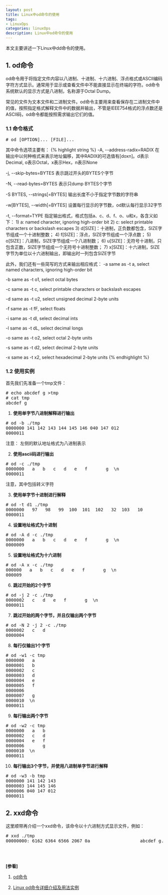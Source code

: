 ```yaml
---
layout: post
title: Linux中od命令的使用
tags:
- LinuxOps
categories: linuxOps
description: Linux中od命令的使用
---
```


本文主要讲述一下Linux中dd命令的使用。


<!-- more -->


## 1. od命令
od命令用于将指定文件内容以八进制、十进制、十六进制、浮点格式或ASCII编码字符方式显示。通常用于显示或查看文件中不能直接显示在终端的字符。od命令系统默认的显示方式是八进制，名称源于Octal Dump。

常见的文件为文本文件和二进制文件。od命令主要用来查看保存在二进制文件中的值，按照指定格式解释文件中的数据并输出，不管是IEEE754格式的浮点数还是ASCII码，od命令都能按照需求输出它们的值。

### 1.1 命令格式
<pre>
# od [OPTION]... [FILE]...
</pre>
其中命令选项主要有：
{% highlight string %}
-A, --address-radix=RADIX
         在输出中以何种格式来表示地址偏移，其中RADIX的可选值有[doxn]。d表示Decimal,
         o表示Octal，x表示Hex，n表示None

-j, --skip-bytes=BYTES
         表示跳过开头的BYTES个字节

-N, --read-bytes=BYTES
         表示只dump BYTES个字节

-S BYTES, --strings[=BYTES]
         输出长度不小于指定字节数的字符串

-w[BYTES], --width[=BYTES]
         设置每行显示的字节数，od默认每行显示32字节

-t, --format=TYPE
         指定输出格式，格式包括a、c、d、f、o、u和x，各含义如下：
         1) a: named character, ignoring high-order bit
         2) c: select printable characters or backslash escapes
         3) d[SIZE]：十进制，正负数都包含，SIZE字节组成一个十进制整数；
         4) f[SIZE]：浮点，SIZE字节组成一个浮点数；
         5) o[SIZE]：八进制，SIZE字节组成一个八进制数；
         6) u[SIZE]：无符号十进制，只包含正数，SIZE字节组成一个无符号十进制整数；
         7) x[SIZE]：十六进制，SIZE字节为单位以十六进制输出，即输出时一列包含SIZE字节


此外，我们还有一些简写的方式来输出相应格式：
-a     same as -t a,  select named characters, ignoring high-order bit

-b     same as -t o1, select octal bytes

-c     same as -t c,  select printable characters or backslash escapes

-d     same as -t u2, select unsigned decimal 2-byte units

-f     same as -t fF, select floats

-i     same as -t dI, select decimal ints

-l     same as -t dL, select decimal longs

-o     same as -t o2, select octal 2-byte units

-s     same as -t d2, select decimal 2-byte units

-x     same as -t x2, select hexadecimal 2-byte units
{% endhighlight %}

### 1.2 使用实例
首先我们先准备一个tmp文件：
<pre>
# echo abcdef g >tmp
# cat tmp
abcdef g
</pre>

1) **使用单字节八进制解释进行输出**
<pre>
# od -b ./tmp
0000000 141 142 143 144 145 146 040 147 012
0000011
</pre>
注意： 左侧的默认地址格式为八进制表示

2) **使用ascii码进行输出**
<pre>
# od -c ./tmp
0000000   a   b   c   d   e   f       g  \n
0000011
</pre>
注意，其中包括转义字符

3) **使用单字节十进制进行解释**
<pre>
# od -t d1 ./tmp
0000000   97   98   99  100  101  102   32  103   10
0000011
</pre>

4) **设置地址格式为十进制**
<pre>
# od -A d -c ./tmp
0000000   a   b   c   d   e   f       g  \n
0000009
</pre>

5) **设置地址格式为十六进制**
<pre>
# od -A x -c ./tmp
000000   a   b   c   d   e   f       g  \n
000009
</pre>

6) **跳过开始的2个字节**
<pre>
# od -j 2 -c ./tmp
0000002   c   d   e   f       g  \n
0000011
</pre>

7) **跳过开始的两个字节，并且仅输出两个字节**
<pre>
# od -N 2 -j 2 -c ./tmp
0000002   c   d
0000004
</pre>

8) **每行仅输出1个字节**
<pre>
# od -w1 -c tmp
0000000   a
0000001   b
0000002   c
0000003   d
0000004   e
0000005   f
0000006    
0000007   g
0000010  \n
0000011
</pre>

9) **每行输出两个字节**
<pre>
# od -w2 -c tmp
0000000   a   b
0000002   c   d
0000004   e   f
0000006       g
0000010  \n
0000011
</pre>

10) **每行输出3个字节，并使用八进制单字节进行解释**
<pre>
# od -w3 -b tmp
0000000 141 142 143
0000003 144 145 146
0000006 040 147 012
0000011
</pre>

## 2. xxd命令
这里顺带再介绍一个xxd命令，该命令以十六进制方式显示文件，例如：
<pre>
# xxd ./tmp
00000000: 6162 6364 6566 2067 0a                   abcdef g.
</pre>

<br />
<br />

**[参看]**

1. [od命令](http://man.linuxde.net/od)


2. [Linux od命令详细介绍及用法实例](https://www.jb51.net/article/102421.htm)

<br />
<br />
<br />


